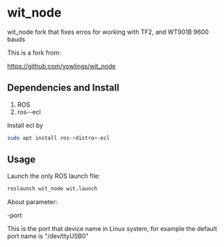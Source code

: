 # wit_node

wit_node fork that fixes erros for working with TF2, and WT901B 9600 bauds


This is a fork from:

https://github.com/yowlings/wit_node



## Dependencies and Install

1. ROS
2. ros-<distro>-ecl

Install ecl by

```bash
sudo apt install ros-<distro>-ecl
```



## Usage

Launch the only ROS launch file:

```bash
roslaunch wit_node wit.launch
```

About parameter:

-port

This is the port that device name in Linux system, for example the default port name is "/dev/ttyUSB0"







